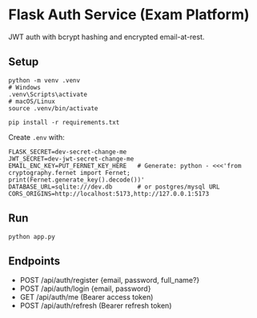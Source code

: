
# Flask Auth Service (Exam Platform)

JWT auth with bcrypt hashing and encrypted email-at-rest.

## Setup
```
python -m venv .venv
# Windows
.venv\Scripts\activate
# macOS/Linux
source .venv/bin/activate

pip install -r requirements.txt
```
Create `.env` with:
```
FLASK_SECRET=dev-secret-change-me
JWT_SECRET=dev-jwt-secret-change-me
EMAIL_ENC_KEY=PUT_FERNET_KEY_HERE   # Generate: python - <<<'from cryptography.fernet import Fernet; print(Fernet.generate_key().decode())'
DATABASE_URL=sqlite:///dev.db       # or postgres/mysql URL
CORS_ORIGINS=http://localhost:5173,http://127.0.0.1:5173
```

## Run
```
python app.py
```

## Endpoints
- POST /api/auth/register  {email, password, full_name?}
- POST /api/auth/login     {email, password}
- GET  /api/auth/me        (Bearer access token)
- POST /api/auth/refresh   (Bearer refresh token)
